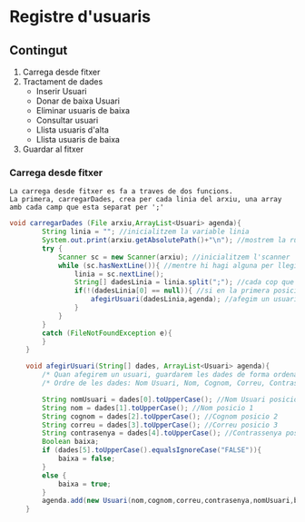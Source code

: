 # Registre d'usuaris

## Contingut

1. Carrega desde fitxer
2. Tractament de dades
    * Inserir Usuari
    * Donar de baixa Usuari
    * Eliminar usuaris de baixa
    * Consultar usuari
    * Llista usuaris d'alta
    * Llista usuaris de baixa
3. Guardar al fitxer


### Carrega desde fitxer
    La carrega desde fitxer es fa a traves de dos funcions.
    La primera, carregarDades, crea per cada linia del arxiu, una array amb cada camp que esta separat per ';'
    
```java
void carregarDades (File arxiu,ArrayList<Usuari> agenda){
        String linia = ""; //inicialitzem la variable linia
        System.out.print(arxiu.getAbsolutePath()+"\n"); //mostrem la ruta absoluta de l'arxiu5
        try {
            Scanner sc = new Scanner(arxiu); //inicialitzem l'scanner
            while (sc.hasNextLine()){ //mentre hi hagi alguna per llegir
                linia = sc.nextLine();
                String[] dadesLinia = linia.split(";"); //cada cop que la linia sera un espai dividirem la cadena
                if(!(dadesLinia[0] == null)){ //si en la primera posicio de cada linia del fitxer hi ha text
                    afegirUsuari(dadesLinia,agenda); //afegim un usuari nou amb les seves dades
                }
            }
        }
        catch (FileNotFoundException e){
        }
    }

    void afegirUsuari(String[] dades, ArrayList<Usuari> agenda){
        /* Quan afegirem un usuari, guardarem les dades de forma ordenada en l'ArrayList */
        /* Ordre de les dades: Nom Usuari, Nom, Cognom, Correu, Contrasenya i Baixa */

        String nomUsuari = dades[0].toUpperCase(); //Nom Usuari posicio 0
        String nom = dades[1].toUpperCase(); //Nom posicio 1
        String cognom = dades[2].toUpperCase(); //Cognom posicio 2
        String correu = dades[3].toUpperCase(); //Correu posicio 3
        String contrasenya = dades[4].toUpperCase(); //Contrassenya posicio 4
        Boolean baixa;
        if (dades[5].toUpperCase().equalsIgnoreCase("FALSE")){
            baixa = false;
        }
        else {
            baixa = true;
        }
        agenda.add(new Usuari(nom,cognom,correu,contrasenya,nomUsuari,baixa)); //afegim un nou objecte a l'agenda amb els parametres que hi ha entre parentesi
    }
```